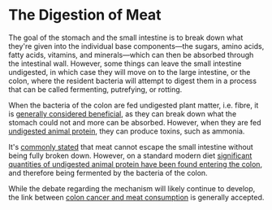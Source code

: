 # The Digestion of Meat

The goal of the stomach and the small intestine is to break down what they're
given into the individual base components—the sugars, amino acids, fatty acids,
vitamins, and minerals—which can then be absorbed through the intestinal wall.
However, some things can leave the small intestine undigested, in which case
they will move on to the large intestine, or the colon, where the resident
bacteria will attempt to digest them in a process that can be called
fermenting, putrefying, or rotting.

When the bacteria of the colon are fed undigested plant matter, i.e. fibre,
it is [generally considered beneficial](https://en.wikipedia.org/wiki/Dietary_fiber#Short-chain_fatty_acids),
as they can break down what the stomach could not and more can be absorbed.
However, when they are fed [undigested animal protein](https://nutritionfacts.org/2017/04/11/what-animal-protein-does-in-your-colon/),
they can produce toxins, such as ammonia.

It's [commonly stated](http://www.gnolls.org/1444/does-meat-rot-in-your-colon-no-what-does-beans-grains-and-vegetables/)
that meat cannot escape the small intestine without being fully broken down.
However, on a standard modern diet [significant quantities of undigested animal
protein have been found entering the colon](https://nutritionfacts.org/2017/04/11/what-animal-protein-does-in-your-colon/),
and therefore being fermented by the bacteria of the colon.

While the debate regarding the mechanism will likely continue to develop,
the link between [colon cancer and meat consumption](https://www.bowelcanceruk.org.uk/news-and-blogs/news/new-research-says-even-moderate-red-and-processed-meat-eaters-at-risk-of-bowel-cancer/)
is generally accepted.
